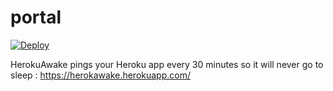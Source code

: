 # portal
<a href="https://heroku.com/deploy">
  <img src="https://www.herokucdn.com/deploy/button.svg" alt="Deploy">
</a>

HerokuAwake pings your Heroku app every 30 minutes so it will never go to sleep :
https://herokawake.herokuapp.com/

